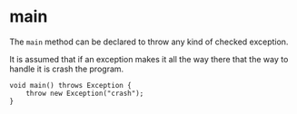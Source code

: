 # main

The `main` method can be declared to throw any kind of checked exception.

It is assumed that if an exception makes it all the way there that the way to handle it is crash
the program.

```java,panics
void main() throws Exception {
    throw new Exception("crash");
}
```